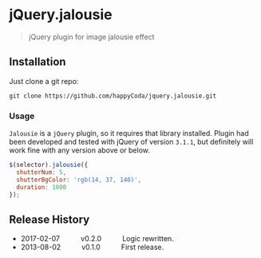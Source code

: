 # jQuery.jalousie
> jQuery plugin for image jalousie effect

## Installation
Just clone a git repo:

```shell
git clone https://github.com/happyCoda/jquery.jalousie.git
```

### Usage

`Jalousie` is a `jQuery` plugin, so it requires that library installed. Plugin had been developed and tested with jQuery of version `3.1.1`, but definitely will work fine with any version above or below.

```js
$(selector).jalousie({
  shutterNum: 5,
  shutterBgColor: 'rgb(14, 37, 140)',
  duration: 1000
});
```

## Release History
* 2017-02-07   v0.2.0   Logic rewritten.
* 2013-08-02   v0.1.0   First release.
